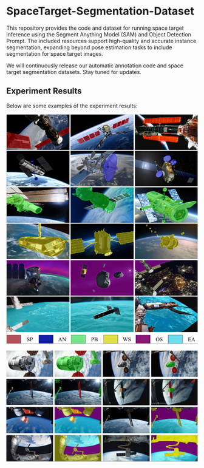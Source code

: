 # SpaceTarget-Segmentation-Dataset

This repository provides the code and dataset for running space target inference using the Segment Anything Model (SAM) and Object Detection Prompt. The included resources support high-quality and accurate instance segmentation, expanding beyond pose estimation tasks to include segmentation for space target images.

We will continuously release our automatic annotation code and space target segmentation datasets. Stay tuned for updates.

## Experiment Results

Below are some examples of the experiment results:

![Visualization Examples of Instance Segmentation Annotations Generated by Object Detection Prompting SAM on the Satellite Validation Set](figure/pic1.png)

![Visualization Examples of Automatic Segmentation Annotations for Different Space Target Datasets](figure/pic2.png)

